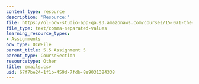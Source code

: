 ```yaml
---
content_type: resource
description: 'Resource:'
file: https://ol-ocw-studio-app-qa.s3.amazonaws.com/courses/15-071-the-analytics-edge-spring-2017/67f7be241f1b459d7fdb8e9031384338_emails.csv
file_type: text/comma-separated-values
learning_resource_types:
- Assignments
ocw_type: OCWFile
parent_title: 5.5 Assignment 5
parent_type: CourseSection
resourcetype: Other
title: emails.csv
uid: 67f7be24-1f1b-459d-7fdb-8e9031384338
---
```

